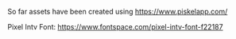 So far assets have been created using https://www.piskelapp.com/

Pixel Intv Font: https://www.fontspace.com/pixel-intv-font-f22187
